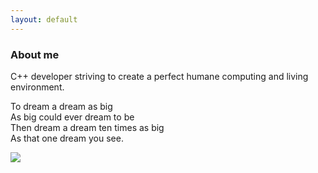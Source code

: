 ```yaml
---
layout: default
---
```

### About me

C++ developer striving to create a perfect humane computing and living environment. 

To dream a dream as big  
As big could ever dream to be  
Then dream a dream ten times as big  
As that one dream you see.

![](http://motoko.madfire.net/kusanagi.jpg)
